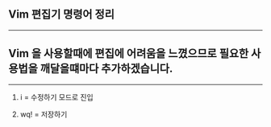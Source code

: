 ## Vim 편집기 명령어 정리
---
## Vim 을 사용할때에 편집에 어려움을 느꼈으므로 필요한 사용법을 깨달을떄마다 추가하겠습니다.
---

1. i = 수정하기 모드로 진입

2. wq! = 저장하기